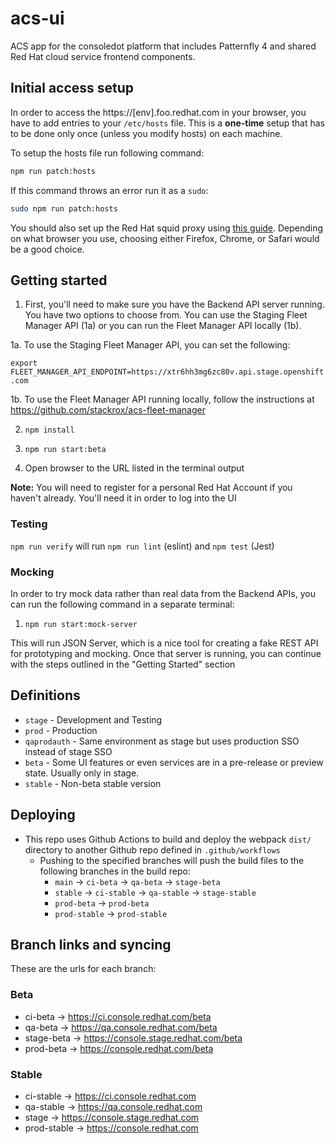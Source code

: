# acs-ui

ACS app for the consoledot platform that includes Patternfly 4 and shared Red Hat cloud service frontend components.

## Initial access setup

In order to access the https://[env].foo.redhat.com in your browser, you have to add entries to your `/etc/hosts` file. This is a **one-time** setup that has to be done only once (unless you modify hosts) on each machine.

To setup the hosts file run following command:
```bash
npm run patch:hosts
```

If this command throws an error run it as a `sudo`:
```bash
sudo npm run patch:hosts
```

You should also set up the Red Hat squid proxy using [this guide](https://source.redhat.com/groups/public/customer-platform-devops/digital_experience_operations_dxp_ops_wiki/using_squid_proxy_to_access_akamai_preprod_domains_over_vpn). Depending on what browser you use, choosing either Firefox, Chrome, or Safari would be a good choice.

## Getting started

1. First, you'll need to make sure you have the Backend API server running. You have two options to choose from. You can use the Staging Fleet Manager API (1a) or you can run the Fleet Manager API locally (1b).

1a. To use the Staging Fleet Manager API, you can set the following:

```export FLEET_MANAGER_API_ENDPOINT=https://xtr6hh3mg6zc80v.api.stage.openshift.com```

1b. To use the Fleet Manager API running locally, follow the instructions at https://github.com/stackrox/acs-fleet-manager

2. ```npm install```

3. ```npm run start:beta```

4. Open browser to the URL listed in the terminal output

**Note:**  You will need to register for a personal Red Hat Account if you haven't already. You'll need it in order to log into the UI

### Testing

`npm run verify` will run `npm run lint` (eslint) and `npm test` (Jest)

### Mocking

In order to try mock data rather than real data from the Backend APIs, you can run the following command in a separate terminal:

1. `npm run start:mock-server`

This will run JSON Server, which is a nice tool for creating a fake REST API for prototyping and mocking. Once that server is running, you can continue with the steps outlined in the "Getting Started" section


## Definitions
* `stage` - Development and Testing
* `prod` - Production
* `qaprodauth` - Same environment as stage but uses production SSO instead of stage SSO
* `beta` - Some UI features or even services are in a pre-release or preview state. Usually only in stage.
* `stable` - Non-beta stable version

## Deploying

- This repo uses Github Actions to build and deploy the webpack `dist/` directory to another Github repo defined in `.github/workflows`
  - Pushing to the specified branches will push the build files to the following branches in the build repo:
    - `main` -> `ci-beta` -> `qa-beta` -> `stage-beta`
    - `stable` -> `ci-stable` -> `qa-stable` -> `stage-stable`
    - `prod-beta` -> `prod-beta`
    - `prod-stable` -> `prod-stable`

## Branch links and syncing

These are the urls for each branch:

### Beta
* ci-beta -> https://ci.console.redhat.com/beta
* qa-beta -> https://qa.console.redhat.com/beta
* stage-beta -> https://console.stage.redhat.com/beta
* prod-beta -> https://console.redhat.com/beta

### Stable
* ci-stable -> https://ci.console.redhat.com
* qa-stable -> https://qa.console.redhat.com
* stage -> https://console.stage.redhat.com
* prod-stable -> https://console.redhat.com